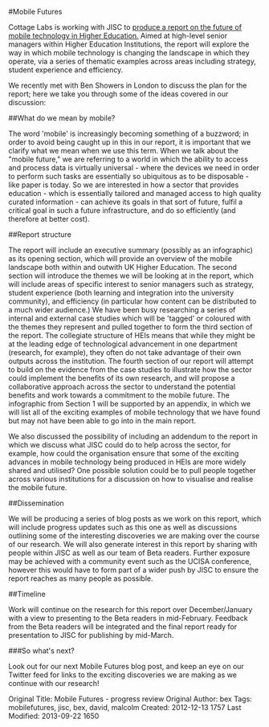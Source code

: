 #Mobile Futures 

Cottage Labs is working with JISC to [produce a report on the future of mobile technology in Higher Education.](/projects/mobilefutures) Aimed at high-level senior managers within Higher Education Institutions, the report will explore the way in which mobile technology is changing the landscape in which they operate, via a series of thematic examples across areas including strategy, student experience and efficiency. 

We recently met with Ben Showers in London to discuss the plan for the report; here we take you through some of the ideas covered in our discussion:

##What do we mean by mobile? 

The word 'mobile' is increasingly becoming something of a buzzword; in order to avoid being caught up in this in our report, it is important that we clarify what we mean when we use this term. When we talk about the "mobile future," we are referring to a world in which the ability to access and process data is virtually universal - where the devices we need in order to perform such tasks are essentially so ubiquitous as to be disposable - like paper is today. So we are interested in how a sector that provides education - which is essentially tailored and managed access to high quality curated information - can achieve its goals in that sort of future, fulfil a critical goal in such a future infrastructure, and do so efficiently (and therefore at better cost).

##Report structure

The report will include an executive summary (possibly as an infographic) as its opening section, which will provide an overview of the mobile landscape both within and outwith UK Higher Education. The second section will introduce the themes we will be looking at in the report, which will include areas of specific interest to senior managers such as strategy, student experience (both learning and integration into the university community), and efficiency (in particular how content can be distributed to a much wider audience.) We have been busy researching a series of internal and external case studies which will be 'tagged' or coloured with the themes they represent and pulled together to form the third section of the report. The collegiate structure of HEIs means that while they might be at the leading edge of technological advancement in one department (research, for example), they often do not take advantage of their own outputs across the institution. The fourth section of our report will attempt to build on the evidence from the case studies to illustrate how the sector could implement the benefits of its own research, and will propose a collaborative approach across the sector to understand the potential benefits and work towards a commitment to the mobile future. The infographic from Section 1 will be supported by an appendix, in which we will list all of the exciting examples of mobile technology that we have found but may not have been able to go into in the main report. 

We also discussed the possibility of including an addendum to the report in which we discuss what JISC could do to help across the sector, for example, how could the organisation ensure that some of the exciting advances in mobile technology being produced in HEIs are more widely shared and utilised? One possible solution could be to pull people together across various institutions for a discussion on how to visualise and realise the mobile future. 

##Dissemination

We will be producing a series of blog posts as we work on this report, which will include progress updates such as this one as well as discussions outlining some of the interesting discoveries we are making over the course of our research. We will also generate interest in this report by sharing with people within JISC as well as our team of Beta readers. Further exposure may be achieved with a community event such as the UCISA conference, however this would have to form part of a wider push by JISC to ensure the report reaches as many people as possible. 

##Timeline

Work will continue on the research for this report over December/January with a view to presenting to the Beta readers in mid-February. Feedback from the Beta readers will be integrated and the final report ready for presentation to JISC for publishing by mid-March. 

###So what's next? 

Look out for our next Mobile Futures blog post, and keep an eye on our Twitter feed for links to the exciting discoveries we are making as we continue with our research!







Original Title: Mobile Futures - progress review
Original Author: bex
Tags: mobilefutures, jisc, bex, david, malcolm
Created: 2012-12-13 1757
Last Modified: 2013-09-22 1650
